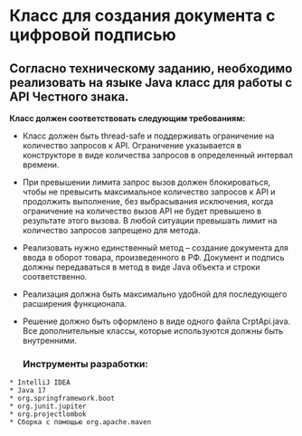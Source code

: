 # Класс для создания документа с цифровой подписью

## Согласно техническому заданию, необходимо реализовать на языке Java класс для работы с API Честного знака.


**Класс должен соответствовать следующим требованиям:**

- Класс должен быть thread-safe и поддерживать ограничение на количество запросов к API. Ограничение указывается в конструкторе в виде количества запросов в определенный интервал времени.
- При превышении лимита запрос вызов должен блокироваться, чтобы не превысить максимальное количество запросов к API и продолжить выполнение, без выбрасывания исключения, когда ограничение на количество вызов API не будет превышено в результате этого вызова. В любой ситуации превышать лимит на количество запросов запрещено для метода.
- Реализовать нужно единственный метод – cоздание документа для ввода в оборот товара, произведенного в РФ. Документ и подпись должны передаваться в метод в виде Java объекта и строки соответственно.
- Реализация должна быть максимально удобной для последующего расширения функционала.
- Решение должно быть оформлено в виде одного файла CrptApi.java. Все дополнительные классы, которые используются должны быть внутренними.

  ### Инструменты разработки:
```
* IntelliJ IDEA
* Java 17
* org.springframework.boot
* org.junit.jupiter
* org.projectlombok
* Сборка с помощью org.apache.maven

